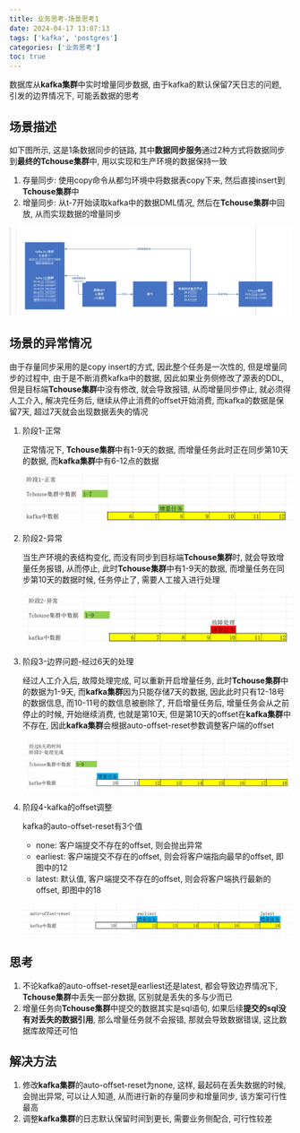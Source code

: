 ```yaml
---
title: 业务思考-场景思考1
date: 2024-04-17 13:07:13
tags: ['kafka', 'postgres']
categories: ['业务思考']
toc: true
---
```

数据库从**kafka集群**中实时增量同步数据, 由于kafka的默认保留7天日志的问题, 引发的边界情况下, 可能丢数据的思考

<!--more-->

## 场景描述

如下图所示, 这是1条数据同步的链路, 其中**数据同步服务**通过2种方式将数据同步到**最终的Tchouse集群**中, 用以实现和生产环境的数据保持一致

1. 存量同步: 使用copy命令从都匀环境中将数据表copy下来, 然后直接insert到**Tchouse集群**中
2. 增量同步: 从t-7开始读取kafka中的数据DML情况, 然后在**Tchouse集群**中回放, 从而实现数据的增量同步

![微信截图_20240417153118.png](../images/微信截图_20240417153323.png)

## 场景的异常情况
由于存量同步采用的是copy insert的方式, 因此整个任务是一次性的, 但是增量同步的过程中,  由于是不断消费kafka中的数据, 因此如果业务侧修改了源表的DDL, 但是目标端**Tchouse集群**中没有修改, 就会导致报错, 从而增量同步停止, 就必须得人工介入, 解决完任务后, 继续从停止消费的offset开始消费, 而kafka的数据是保留7天, 超过7天就会出现数据丢失的情况

1. 阶段1-正常
   
    正常情况下, **Tchouse集群**中有1-9天的数据, 而增量任务此时正在同步第10天的数据, 而**kafka集群**中有6-12点的数据

   ![微信截图_20240417222547.png](../images/微信截图_20240417222547.png)

2. 阶段2-异常
   
   当生产环境的表结构变化, 而没有同步到目标端**Tchouse集群**时, 就会导致增量任务报错, 从而停止, 此时**Tchouse集群**中有1-9天的数据, 而增量任务在同步第10天的数据时候, 任务停止了, 需要人工接入进行处理

   ![微信截图_20240417222850.png](../images/微信截图_20240417222850.png)

3. 阶段3-边界问题-经过6天的处理
   
    经过人工介入后, 故障处理完成, 可以重新开启增量任务, 此时**Tchouse集群**中的数据为1-9天, 而**kafka集群**因为只能存储7天的数据, 因此此时只有12-18号的数据信息, 而10-11号的数信息被删除了, 开启增量任务后, 增量任务会从之前停止的时候, 开始继续消费, 也就是第10天, 但是第10天的offset在**kafka集群**中不存在, 因此**kafka集群**会根据auto-offset-reset参数调整客户端的offset

   ![微信截图_20240417223104.png](../images/微信截图_20240417223104.png)

4. 阶段4-kafka的offset调整

    kafka的auto-offset-reset有3个值

    - none: 客户端提交不存在的offset, 则会抛出异常
    - earliest: 客户端提交不存在的offset, 则会将客户端指向最早的offset, 即图中的12
    - latest: 默认值, 客户端提交不存在的offset, 则会将客户端执行最新的offset, 即图中的18

    ![微信截图_20240417223435.png](../images/微信截图_20240417223435.png)

## 思考
1. 不论kafka的auto-offset-reset是earliest还是latest, 都会导致边界情况下, **Tchouse集群**中丢失一部分数据, 区别就是丢失的多与少而已
2. 增量任务向**Tchouse集群**中提交的数据其实是sql语句, 如果后续**提交的sql没有对丢失的数据引用**, 那么增量任务就不会报错, 那就会导致数据错误, 这比数据库故障还可怕

## 解决方法
1. 修改**kafka集群**的auto-offset-reset为none, 这样, 最起码在丢失数据的时候, 会抛出异常, 可以让人知道, 从而进行新的存量同步和增量同步, 该方案可行性最高
2. 调整**kafka集群**的日志默认保留时间到更长, 需要业务侧配合, 可行性较差